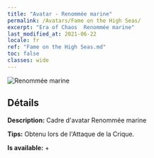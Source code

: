 ```yaml
---
title: "Avatar - Renommée marine"
permalink: /Avatars/Fame on the High Seas/
excerpt: "Era of Chaos  Renommée marine"
last_modified_at: 2021-06-22
locale: fr
ref: "Fame on the High Seas.md"
toc: false
classes: wide
---
```

 ![Renommée marine](/images/a/avatarFrame_201.png)

## Détails

 **Description:** Cadre d'avatar Renommée marine 

 **Tips:** Obtenu lors de l'Attaque de la Crique. 

 **Is available:**  + 


